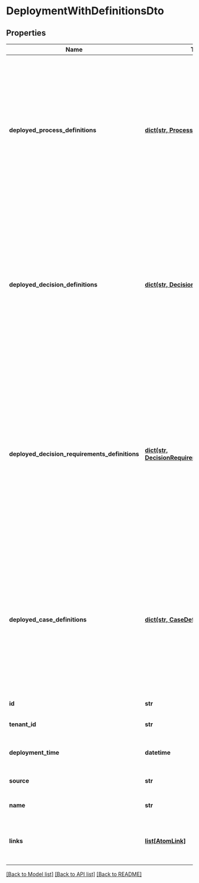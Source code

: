 # DeploymentWithDefinitionsDto

## Properties
Name | Type | Description | Notes
------------ | ------------- | ------------- | -------------
**deployed_process_definitions** | [**dict(str, ProcessDefinitionDto)**](ProcessDefinitionDto.md) | A JSON Object containing a property for each of the process definitions, which are successfully deployed with that deployment. The key is the process definition id, the value is a JSON Object corresponding to the process definition. | [optional] 
**deployed_decision_definitions** | [**dict(str, DecisionDefinitionDto)**](DecisionDefinitionDto.md) | A JSON Object containing a property for each of the decision definitions, which are successfully deployed with that deployment. The key is the decision definition id, the value is a JSON Object corresponding to the decision definition. | [optional] 
**deployed_decision_requirements_definitions** | [**dict(str, DecisionRequirementsDefinitionDto)**](DecisionRequirementsDefinitionDto.md) | A JSON Object containing a property for each of the decision requirements definitions, which are successfully deployed with that deployment. The key is the decision requirements definition id, the value is a JSON Object corresponding to the decision requirements definition. | [optional] 
**deployed_case_definitions** | [**dict(str, CaseDefinitionDto)**](CaseDefinitionDto.md) | A JSON Object containing a property for each of the case definitions, which are successfully deployed with that deployment. The key is the case definition id, the value is a JSON Object corresponding to the case definition. | [optional] 
**id** | **str** | The id of the deployment. | [optional] 
**tenant_id** | **str** | The tenant id of the deployment. | [optional] 
**deployment_time** | **datetime** | The time when the deployment was created. | [optional] 
**source** | **str** | The source of the deployment. | [optional] 
**name** | **str** | The name of the deployment. | [optional] 
**links** | [**list[AtomLink]**](AtomLink.md) | The links associated to this resource, with &#x60;method&#x60;, &#x60;href&#x60; and &#x60;rel&#x60;. | [optional] 

[[Back to Model list]](../README.md#documentation-for-models) [[Back to API list]](../README.md#documentation-for-api-endpoints) [[Back to README]](../README.md)


